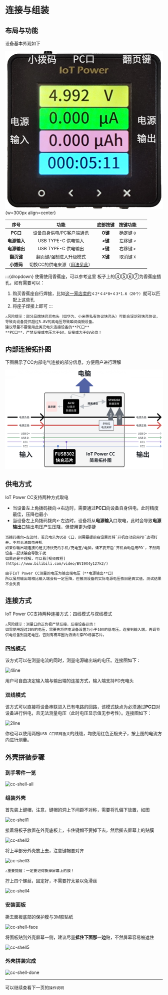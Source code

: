 # 连接与组装

## 布局与功能

设备基本外观如下

![设备图](img/font.png){w=300px align=center}

|     序号     |                                        功能                                        | 底部按键 |  按键功能  |     |     |
| :----------: | :--------------------------------------------------------------------------------: | :------: | :--------: | --- | --- |
|   **PC口**   |                             设备自身供电/PC客户端通讯                              | **O键**  | 确定键 `O` |     |     |
| **电源输入** |                                USB TYPE-C 供电输入                                 | **<键**  | 左移键 `<` |     |     |
| **电源输出** |                                USB TYPE-C 供电输出                                 | **>键**  | 右移键 `>` |     |     |
|  **翻页键**  |                              翻页键/强制进入升级模式                               | **X键**  | 取消键 `X` |     |     |
|  **小拨码**  | 切换CC的供电来源（[用法见此](https://wiki.luatos.com/iotpower/cc/parts.html#id3)） |          |            |     |     |

:::{dropdown} 使需使用香蕉座，可以参考这里
板子上的④⑤⑥⑦为香蕉座插孔，如有需要可以：

1. 购买香蕉座自行焊接，比如[这一家店卖的](https://item.taobao.com/item.htm?id=680807959486)`￠2*￠4*8+￠3*1.6（20个）`就可以匹配上这些孔
2. 将座子焊接上即可
:::

```{warning}
⚠风险提示：部分品牌快充充电头（如华为、小米等私有协议快充头）可能会误识别快充协议，导致向设备提供超过5.8V的高电压导致瞬间烧毁设备。  
建议尽量不要使用此类充电头连接设备的**PC口**  
**PC口**，严禁反接或电压大于6V，反接或大于6V必烧！
```

## 内部连接拓扑图

下图展示了CC内部电气连接的部分信息，方便用户进行理解

![inside](img/inside.png)

## 供电方式

IoT Power CC支持两种方式取电

- 当设备左上角拨码拨向→右边时，需要通过**PC口**向设备自身供电，此时精度最佳，压降也最小
- 当设备左上角拨码拨向←左边时，设备将从**电源输入**口取电，此时会导致**电源输出**口输出电压产生压降，但使用更为便捷

```{warning}
当拨码拨向←左边时，若充电头为USB C口，则需要提前在设置页将`开机自动启用PD`选项打开，不然无法取电开机  
如果你输出端连接的是支持快充的手机/充电宝/电脑，请不要开启`开机自动启用PD`，不然两设备一起诱骗会导致干扰  
如果还是不理解，可以看[视频教程](https://www.bilibili.com/video/BV19X4y127k2/)
```

```{note}
由于IoT Power CC测量的电压为输出端电压（**电源输出**口）  
所以虽然输出端相比输入端会有一定压降，但被测设备的实际电源电压依旧是真实值，测试结果不会失真
```

## 连接方式

IoT Power CC支持两种连接方式：四线模式与双线模式

```{warning}
⚠风险提示：测量口的正负极严禁反接，反接设备必烧！  
如需使用超过20V的电压，需要先将供电设备设置为小于10V的低电压，连接到输入端，再调节供电设备到指定电压，否则有概率因为浪涌击穿PD诱骗芯片。
```

### 四线模式

该方式可以在测量电流的同时，测量电源输出端的电压。连接图如下：

![4line](img/4line.png)

用户可自由决定输入端与输出端的连接方式，输入端支持PD充电头

### 双线模式

该方式可以直接将设备串联进入已有电路的回路，该模式缺点为必须通过**PC口**对设备进行供电，且无法测量电压（此时电压显示值无参考性）。连接图如下：

![2line](img/2line.png)

你也可以使用两根`USB C口转鳄鱼夹`的线缆，均使用红色正极夹子，按上图的电流方向进行测量。

## 外壳拼装步骤

### 到手零件一览

![cc-shell-all](img/cc-shell-all.png)

### 组装外壳

首先装上键帽，注意，键帽的洞上下间距不对称，需要将孔偏下放置，如图

![cc-shell1](img/cc-shell1.png)

接着将板子放置在外壳底板上，卡住键帽不要掉下去，然后撕去屏幕上的贴膜

![cc-shell2](img/cc-shell2.jpg)

将上半部分外壳放上去，注意键帽要对齐

![cc-shell3](img/cc-shell3.jpg)

```{warning}
⚠重要提醒：一定要记得撕掉屏幕上的膜！
```

拧上四个螺丝，固定好，不需要拧太紧以免滑丝

![cc-shell4](img/cc-shell4.jpg)

### 安装面板

撕去面板底部的保护膜与3M胶贴纸

![cc-shell-face](img/cc-shell-face.jpg)

将面板贴到外壳屏幕一侧，建议尽量**抵住下面那一边**贴，不然屏幕容易被遮住

![cc-shell5](img/cc-shell5.jpg)

### 外壳拼装完成

![cc-shell-done](img/cc-shell-done.jpg)

---

可以继续查看下一页的`操作说明`
